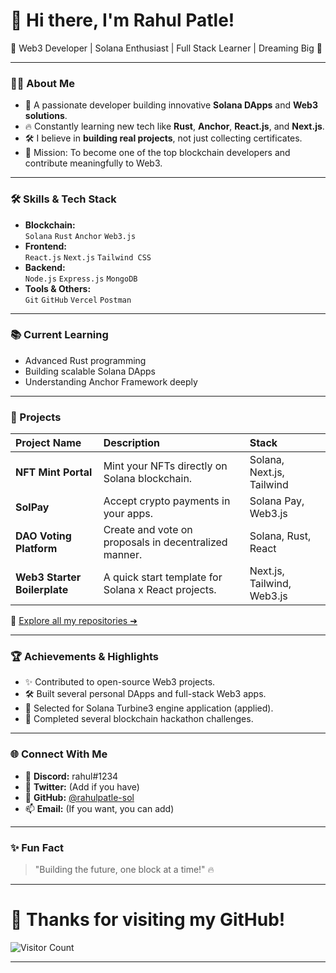 # 👋 Hi there, I'm Rahul Patle!

🚀 Web3 Developer | Solana Enthusiast | Full Stack Learner | Dreaming Big 🚀

---

### 🧑‍💻 About Me
- 🌟 A passionate developer building innovative **Solana DApps** and **Web3 solutions**.
- 🔥 Constantly learning new tech like **Rust**, **Anchor**, **React.js**, and **Next.js**.
- 🛠️ I believe in **building real projects**, not just collecting certificates.
- 🎯 Mission: To become one of the top blockchain developers and contribute meaningfully to Web3.

---

### 🛠️ Skills & Tech Stack
- **Blockchain:**  
  `Solana` `Rust` `Anchor` `Web3.js`
- **Frontend:**  
  `React.js` `Next.js` `Tailwind CSS`
- **Backend:**  
  `Node.js` `Express.js` `MongoDB`
- **Tools & Others:**  
  `Git` `GitHub` `Vercel` `Postman`

---

### 📚 Current Learning
- Advanced Rust programming
- Building scalable Solana DApps
- Understanding Anchor Framework deeply

---

### 🚀 Projects

| Project Name | Description | Stack |
|:------------|:------------|:------|
| **NFT Mint Portal** | Mint your NFTs directly on Solana blockchain. | Solana, Next.js, Tailwind |
| **SolPay** | Accept crypto payments in your apps. | Solana Pay, Web3.js |
| **DAO Voting Platform** | Create and vote on proposals in decentralized manner. | Solana, Rust, React |
| **Web3 Starter Boilerplate** | A quick start template for Solana x React projects. | Next.js, Tailwind, Web3.js |

🔗 [Explore all my repositories ➔](https://github.com/rahulpatle-sol?tab=repositories)

---

### 🏆 Achievements & Highlights
- ✨ Contributed to open-source Web3 projects.
- 🛠️ Built several personal DApps and full-stack Web3 apps.
- 🏅 Selected for Solana Turbine3 engine application (applied).
- 🎯 Completed several blockchain hackathon challenges.

---

### 🌐 Connect With Me
- 💬 **Discord:** rahul#1234
- 🧵 **Twitter:** (Add if you have)
- 🔗 **GitHub:** [@rahulpatle-sol](https://github.com/rahulpatle-sol)
- 📫 **Email:** (If you want, you can add)

---

### ✨ Fun Fact
> "Building the future, one block at a time!" 🔥

---

# 🙏 Thanks for visiting my GitHub!

![Visitor Count](https://komarev.com/ghpvc/?username=rahulpatle-sol&color=blue)

---
